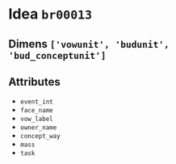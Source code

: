 # Idea `br00013`

## Dimens `['vowunit', 'budunit', 'bud_conceptunit']`

## Attributes
- `event_int`
- `face_name`
- `vow_label`
- `owner_name`
- `concept_way`
- `mass`
- `task`
